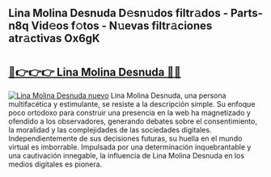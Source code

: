 ## Lina Molina Desnuda D𝚎sn𝚞dos filtr𝚊dos - Parts-n8q Vid𝚎os f𝚘tos - N𝚞evas filtr𝚊ciones atr𝚊ctivas Ox6gK

# <h2><a href="http://mb4p2lf.tromn.icu/?c=Lina+Molina+Desnuda">🔗👉👉👉 Lina Molina Desnuda 🔗🔗</a></h2>

[![Lina Molina Desnuda nuevo](https://i.imgur.com/pEAQMta.gif)](http://mb4p2lf.tromn.icu/?c=Lina+Molina+Desnuda)
Lina Molina Desnuda, una persona multifacética y estimulante, se resiste a la descripción simple. Su enfoque poco ortodoxo para construir una presencia en la web ha magnetizado y ofendido a los observadores, generando debates sobre el consentimiento, la moralidad y las complejidades de las sociedades digitales. Independientemente de sus decisiones futuras, su huella en el mundo virtual es imborrable. Impulsada por una determinación inquebrantable y una cautivación innegable, la influencia de Lina Molina Desnuda en los medios digitales es pionera.
